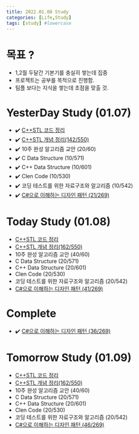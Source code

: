 ```yaml
---
title: 2022.01.08 Study
categories: [Life,Study]
tags: [study] #lowercase    
---
```


# 목표 ?
- 1,2월 두달간 기본기를 충실히 쌓는데 집중 
- 프로젝트는 공부를 목적으로 진행함. 
- 팀플 보다는 지식을 쌓는데 초점을 맞출 것.

# YesterDay Study (01.07)
- ✔️ [C++STL 코드 정리](https://calm-price-43a.notion.site/C-STL-f016394a615d4abab4894264627aeb5c) 
- ✔️ [C++STL 개념 정리(142/550)](https://calm-price-43a.notion.site/C-STL-ab095ae38f8e4fcbad549aec64bb9ba6) 
- ✔️ 10주 완성 알고리즘 교안 (20/60) 
- ✔️ C Data Structure (10/571) 
- ✔️ C++ Data Structure (10/601) 
- ✔️ Clen Code (10/530) 
- ✔️ 코딩 테스트를 위한 자료구조와 알고리즘 (10/542) 
- ✔️ [C#으로 이해하는 디자인 패턴 (21/269)](https://calm-price-43a.notion.site/C-fe83d437eee04341b345f9908fb66a23) 



# Today Study (01.08)
-  [C++STL 코드 정리](https://calm-price-43a.notion.site/C-STL-f016394a615d4abab4894264627aeb5c) 
-  [C++STL 개념 정리(162/550)](https://calm-price-43a.notion.site/C-STL-ab095ae38f8e4fcbad549aec64bb9ba6) 
-  10주 완성 알고리즘 교안 (40/60) 
-  C Data Structure (20/571) 
-  C++ Data Structure (20/601) 
-  Clen Code (20/530) 
-  코딩 테스트를 위한 자료구조와 알고리즘 (20/542) 
-  [C#으로 이해하는 디자인 패턴 (41/269)](https://calm-price-43a.notion.site/C-fe83d437eee04341b345f9908fb66a23) 

# Complete 
-  ✔️ [C#으로 이해하는 디자인 패턴 (36/269)](https://calm-price-43a.notion.site/C-fe83d437eee04341b345f9908fb66a23) 


# Tomorrow Study (01.09)
-  [C++STL 코드 정리](https://calm-price-43a.notion.site/C-STL-f016394a615d4abab4894264627aeb5c) 
-  [C++STL 개념 정리(162/550)](https://calm-price-43a.notion.site/C-STL-ab095ae38f8e4fcbad549aec64bb9ba6) 
-  10주 완성 알고리즘 교안 (40/60) 
-  C Data Structure (20/571) 
-  C++ Data Structure (20/601) 
-  Clen Code (20/530) 
-  코딩 테스트를 위한 자료구조와 알고리즘 (20/542) 
-  [C#으로 이해하는 디자인 패턴 (46/269)](https://calm-price-43a.notion.site/C-fe83d437eee04341b345f9908fb66a23) 
